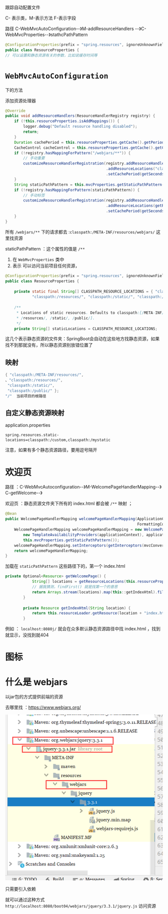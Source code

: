 跟踪自动配置文件

C- 表示类，M-表示方法 F-表示字段

路径  C-WebMvcAutoConfiguration--》M-addResourceHandlers --》C-WebMvcProperties--》stathcPathPattern

```java
@ConfigurationProperties(prefix = "spring.resources", ignoreUnknownFields = false)
public class ResourceProperties {
// 可以设置和静态资源有关的参数，比如说缓存时间等
```







# `WebMvcAutoConfiguration`   

下的方法

添加资源处理器

```java
@Override
public void addResourceHandlers(ResourceHandlerRegistry registry) {
    if (!this.resourceProperties.isAddMappings()) {
        logger.debug("Default resource handling disabled");
        return;
    }
    Duration cachePeriod = this.resourceProperties.getCache().getPeriod();
    CacheControl cacheControl = this.resourceProperties.getCache().getCachecontrol().toHttpCacheControl();
    if (!registry.hasMappingForPattern("/webjars/**")) {
        // 手动重要
        customizeResourceHandlerRegistration(registry.addResourceHandler("/webjars/**")
                                             .addResourceLocations("classpath:/META-INF/resources/webjars/")
                                             .setCachePeriod(getSeconds(cachePeriod)).setCacheControl(cacheControl));
    }
    String staticPathPattern = this.mvcProperties.getStaticPathPattern();
    if (!registry.hasMappingForPattern(staticPathPattern)) {
        // 手动标签
        customizeResourceHandlerRegistration(registry.addResourceHandler(staticPathPattern)
                                             .addResourceLocations(getResourceLocations(this.resourceProperties.getStaticLocations()))
                                             .setCachePeriod(getSeconds(cachePeriod)).setCacheControl(cacheControl));
    }
}
```



所有 `/webjars/**` 下的请求都去 :`classpath:/META-INF/resources/webjars/` 这里找资源



staticPathPattern ：这个属性的值是 `/**` 

1. 在 `WebMvcProperties` 类中
2. 表示  可以访问当前项目任何资源，



```java
@ConfigurationProperties(prefix = "spring.resources", ignoreUnknownFields = false)
public class ResourceProperties {

	private static final String[] CLASSPATH_RESOURCE_LOCATIONS = { "classpath:/META-INF/resources/",
			"classpath:/resources/", "classpath:/static/", "classpath:/public/" };

	/**
	 * Locations of static resources. Defaults to classpath:[/META-INF/resources/,
	 * /resources/, /static/, /public/].
	 */
	private String[] staticLocations = CLASSPATH_RESOURCE_LOCATIONS;
```

这几个表示静态资源的文件夹：SpringBoot会自动在这些地方找静态资源，如果找不到那就没有，所以静态资源别放错位置了 

## 映射

```java
{ "classpath:/META-INF/resources/",
、"classpath:/resources/", 
 "classpath:/static/", 
 "classpath:/public/" };
"/"  当前项目的根路径
```



## 自定义静态资源映射

application.properties

```properties
spring.resources.static-locations=classpath:/custom,classpath:/mystatic
```

注意，如果有多个静态资源路径，要用逗号隔开



# 欢迎页

路径 ：C-WebMvcAutoconfiguration--》M-WelcomePageHandlerMapping--》C-getWelcome--》

欢迎页 ：静态资源文件夹下所有的 index.html 都会被 `/**` 映射 ；

```java
@Bean
public WelcomePageHandlerMapping welcomePageHandlerMapping(ApplicationContext applicationContext,
                                                           FormattingConversionService mvcConversionService, ResourceUrlProvider mvcResourceUrlProvider) {
    WelcomePageHandlerMapping welcomePageHandlerMapping = new WelcomePageHandlerMapping(
        new TemplateAvailabilityProviders(applicationContext), applicationContext, getWelcomePage(),
        this.mvcProperties.getStaticPathPattern());
    welcomePageHandlerMapping.setInterceptors(getInterceptors(mvcConversionService, mvcResourceUrlProvider));
    return welcomePageHandlerMapping;
}
```



加载在 `staticPathPattern` 这些路径下的，第一个 index.html

```java
private Optional<Resource> getWelcomePage() {
			String[] locations = getResourceLocations(this.resourceProperties.getStaticLocations());
    		// 据我猜测，findFirst() 就是找第一个的意思
			return Arrays.stream(locations).map(this::getIndexHtml).filter(this::isReadable).findFirst();
		}

		private Resource getIndexHtml(String location) {
			return this.resourceLoader.getResource(location + "index.html");
		}
```

例如 ： `localhost:8080j/` 就会在众多默认静态资源路径中找 index.html  ，找到就显示，没找到就404



# 图标





















# 什么是 webjars

以jar包的方式提供前端的资源

去哪里找 ：https://www.webjars.org/ 



![image-20200615115439185](8.静态资源映射.assets/image-20200615115439185.png)



只需要引入依赖

就可以通过这种方式 `http://localhost:8080/boot04/webjars/jquery/3.3.1/jquery.js` 访问资源





























































